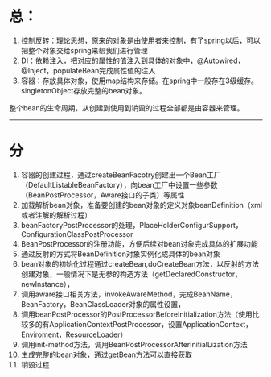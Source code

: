 # 总：
1. 控制反转：理论思想，原来的对象是由使用者来控制，有了spring以后，可以把整个对象交给spring来帮我们进行管理
2. DI：依赖注入，把对应的属性的值注入到具体的对象中，@Autowired，@Inject，populateBean完成属性值的注入
3. 容器：存放具体对象，使用map结构来存储。在spring中一般存在3级缓存。singletonObject存放完整的bean对象。

整个bean的生命周期，从创建到使用到销毁的过程全部都是由容器来管理。

---

# 分
1. 容器的创建过程，通过createBeanFacotry创建出一个Bean工厂（DefaultListableBeanFactory），向bean工厂中设置一些参数（BeanPostProcessor，Aware接口的子类）等属性
2. 加载解析bean对象，准备要创建的bean对象的定义对象beanDefinition（xml或者注解的解析过程）
3. beanFactoryPostProcessor的处理，PlaceHolderConfigurSupport，ConfigurationClassPostProcessor
4. BeanPostProcessor的注册功能，方便后续对bean对象完成具体的扩展功能
5. 通过反射的方式将BeanDefinition对象实例化成具体的bean对象
6. bean对象的初始化过程通过createBean,doCreateBean方法，以反射的方法创建对象，一般情况下是无参的构造方法（getDeclaredConstructor，newInstance），
7. 调用aware接口相关方法，invokeAwareMethod，完成BeanName，BeanFactory，BeanClassLoader对象的属性设置，
8. 调用beanPostProcessor的PostProcessorBeforeInitialization方法（使用比较多的有ApplicationContextPostProcessor，设置ApplicationContext，Enviroment，ResourceLoader）
9. 调用init-method方法，调用BeanPostProcessorAfterInitialLization方法
10. 生成完整的bean对象，通过getBean方法可以直接获取
11. 销毁过程    